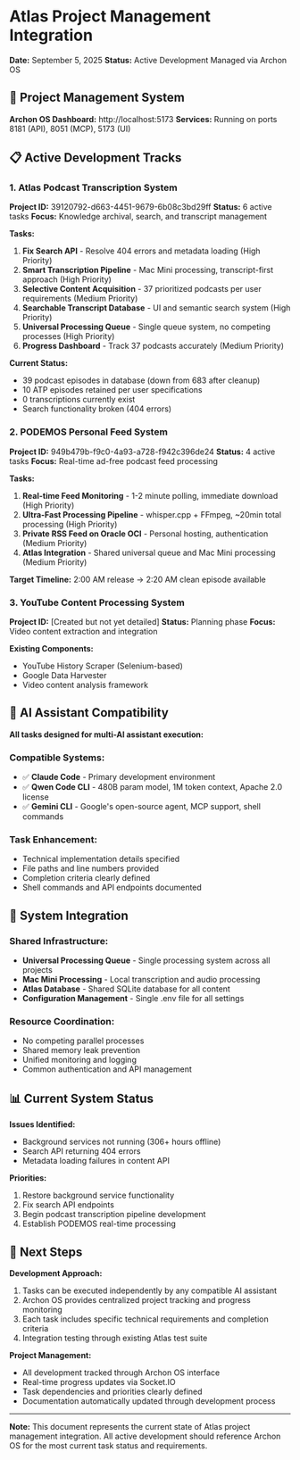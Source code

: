 # Atlas Project Management Integration

**Date:** September 5, 2025
**Status:** Active Development Managed via Archon OS

## 🎯 Project Management System

**Archon OS Dashboard:** http://localhost:5173
**Services:** Running on ports 8181 (API), 8051 (MCP), 5173 (UI)

## 📋 Active Development Tracks

### 1. Atlas Podcast Transcription System
**Project ID:** 39120792-d663-4451-9679-6b08c3bd29ff
**Status:** 6 active tasks
**Focus:** Knowledge archival, search, and transcript management

**Tasks:**
1. **Fix Search API** - Resolve 404 errors and metadata loading (High Priority)
2. **Smart Transcription Pipeline** - Mac Mini processing, transcript-first approach (High Priority)
3. **Selective Content Acquisition** - 37 prioritized podcasts per user requirements (Medium Priority)
4. **Searchable Transcript Database** - UI and semantic search system (High Priority)
5. **Universal Processing Queue** - Single queue system, no competing processes (High Priority)
6. **Progress Dashboard** - Track 37 podcasts accurately (Medium Priority)

**Current Status:**
- 39 podcast episodes in database (down from 683 after cleanup)
- 10 ATP episodes retained per user specifications
- 0 transcriptions currently exist
- Search functionality broken (404 errors)

### 2. PODEMOS Personal Feed System
**Project ID:** 949b479b-f9c0-4a93-a728-f942c396de24
**Status:** 4 active tasks
**Focus:** Real-time ad-free podcast feed processing

**Tasks:**
1. **Real-time Feed Monitoring** - 1-2 minute polling, immediate download (High Priority)
2. **Ultra-Fast Processing Pipeline** - whisper.cpp + FFmpeg, ~20min total processing (High Priority)
3. **Private RSS Feed on Oracle OCI** - Personal hosting, authentication (Medium Priority)
4. **Atlas Integration** - Shared universal queue and Mac Mini processing (Medium Priority)

**Target Timeline:** 2:00 AM release → 2:20 AM clean episode available

### 3. YouTube Content Processing System
**Project ID:** [Created but not yet detailed]
**Status:** Planning phase
**Focus:** Video content extraction and integration

**Existing Components:**
- YouTube History Scraper (Selenium-based)
- Google Data Harvester
- Video content analysis framework

## 🤖 AI Assistant Compatibility

**All tasks designed for multi-AI assistant execution:**

### Compatible Systems:
- ✅ **Claude Code** - Primary development environment
- ✅ **Qwen Code CLI** - 480B param model, 1M token context, Apache 2.0 license
- ✅ **Gemini CLI** - Google's open-source agent, MCP support, shell commands

### Task Enhancement:
- Technical implementation details specified
- File paths and line numbers provided
- Completion criteria clearly defined
- Shell commands and API endpoints documented

## 🔧 System Integration

### Shared Infrastructure:
- **Universal Processing Queue** - Single processing system across all projects
- **Mac Mini Processing** - Local transcription and audio processing
- **Atlas Database** - Shared SQLite database for all content
- **Configuration Management** - Single .env file for all settings

### Resource Coordination:
- No competing parallel processes
- Shared memory leak prevention
- Unified monitoring and logging
- Common authentication and API management

## 📊 Current System Status

**Issues Identified:**
- Background services not running (306+ hours offline)
- Search API returning 404 errors
- Metadata loading failures in content API

**Priorities:**
1. Restore background service functionality
2. Fix search API endpoints
3. Begin podcast transcription pipeline development
4. Establish PODEMOS real-time processing

## 🎯 Next Steps

**Development Approach:**
1. Tasks can be executed independently by any compatible AI assistant
2. Archon OS provides centralized project tracking and progress monitoring
3. Each task includes specific technical requirements and completion criteria
4. Integration testing through existing Atlas test suite

**Project Management:**
- All development tracked through Archon OS interface
- Real-time progress updates via Socket.IO
- Task dependencies and priorities clearly defined
- Documentation automatically updated through development process

---

**Note:** This document represents the current state of Atlas project management integration. All active development should reference Archon OS for the most current task status and requirements.